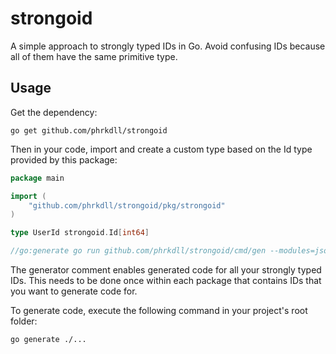 # strongoid

A simple approach to strongly typed IDs in Go. Avoid confusing IDs because all of them have the same primitive type.

## Usage

Get the dependency:

```shell
go get github.com/phrkdll/strongoid
```

Then in your code, import and create a custom type based on the Id type provided by this package:

```go
package main

import (
    "github.com/phrkdll/strongoid/pkg/strongoid"
)

type UserId strongoid.Id[int64]

//go:generate go run github.com/phrkdll/strongoid/cmd/gen --modules=json,gorm
```

The generator comment enables generated code for all your strongly typed IDs.
This needs to be done once within each package that contains IDs that you want to generate code for.

To generate code, execute the following command in your project's root folder:

```shell
go generate ./...
```
